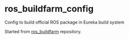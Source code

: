 ros_buildfarm_config
====================

Config to build official ROS package in Eureka build system

Started from [ros_buildfarm](https://github.com/ros-infrastructure/ros_buildfarm)
repository.
